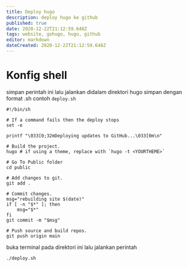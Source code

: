 ```yaml
---
title: Deploy hugo
description: deploy hugo ke github
published: true
date: 2020-12-22T21:12:59.648Z
tags: website, gohugo, hugo, github
editor: markdown
dateCreated: 2020-12-22T21:12:59.648Z
---
```


# Konfig shell
simpan perintah ini lalu jalankan didalam direktori hugo
simpan dengan format .sh contoh `deploy.sh`
```shell
#!/bin/sh

# If a command fails then the deploy stops
set -e

printf "\033[0;32mDeploying updates to GitHub...\033[0m\n"

# Build the project.
hugo # if using a theme, replace with `hugo -t <YOURTHEME>`

# Go To Public folder
cd public

# Add changes to git.
git add .

# Commit changes.
msg="rebuilding site $(date)"
if [ -n "$*" ]; then
	msg="$*"
fi
git commit -m "$msg"

# Push source and build repos.
git push origin main
```
buka terminal pada direktori ini lalu jalankan perintah
```shell
./deploy.sh
```

